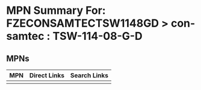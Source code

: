 



# MPN Summary For: FZECONSAMTECTSW1148GD > con-samtec : TSW-114-08-G-D

## MPNs
  

|MPN|Direct Links|Search Links|
| :--- | :--- | :--- |
||||
